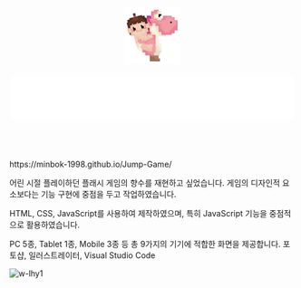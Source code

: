 <br>
<br>
<br>
<br>
<div align="center">
  <img src="walkingwithbaby.gif" width="100px">
</div>
<br>
<div align="center">
  <img src="/readme_img/title.png" width="500px">
</div>
<br>
<br>
<br>
<br>
https://minbok-1998.github.io/Jump-Game/

<Until Gameover>
  
어린 시절 플레이하던 플래시 게임의 향수를 재현하고 싶었습니다.
게임의 디자인적 요소보다는 기능 구현에 중점을 두고 작업하였습니다.
  
HTML, CSS, JavaScript를 사용하여 제작하였으며, 
특히 JavaScript 기능을 중점적으로 활용하였습니다.
  
PC 5종, Tablet 1종, Mobile 3종 등 총 9가지의 기기에 적합한 화면을 제공합니다.
포토샵, 일러스트레이터, Visual Studio Code

![w-lhy1](https://user-images.githubusercontent.com/81654172/146644964-87e8aa63-38cb-4644-b308-b9746dbde46b.png)
